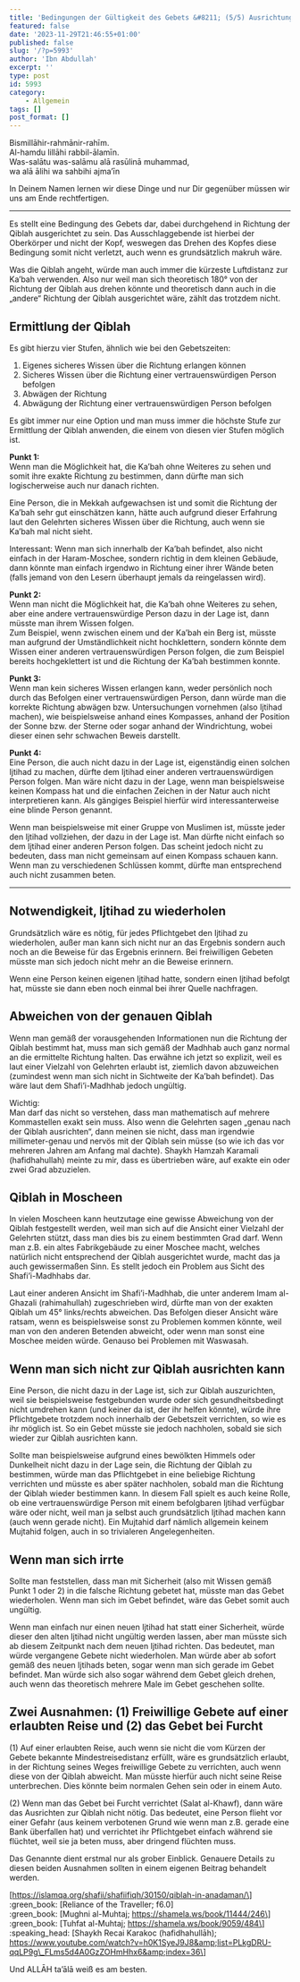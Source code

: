 ```yaml
---
title: 'Bedingungen der Gültigkeit des Gebets &#8211; (5/5) Ausrichtung zur Qiblah'
featured: false
date: '2023-11-29T21:46:55+01:00'
published: false
slug: '/?p=5993'
author: 'Ibn Abdullah'
excerpt: ''
type: post
id: 5993
category:
    - Allgemein
tags: []
post_format: []
---
```

Bismillāhir-rahmānir-rahīm.  
Al-hamdu lillāhi rabbil-ālamīn.  
Was-salātu was-salāmu alā rasūlinā muhammad,  
wa alā ālihi wa sahbihi ajma’īn

In Deinem Namen lernen wir diese Dinge und nur Dir gegenüber müssen wir uns am Ende rechtfertigen.

- - - - - -

Es stellt eine Bedingung des Gebets dar, dabei durchgehend in Richtung der Qiblah ausgerichtet zu sein. Das Ausschlaggebende ist hierbei der Oberkörper und nicht der Kopf, weswegen das Drehen des Kopfes diese Bedingung somit nicht verletzt, auch wenn es grundsätzlich makruh wäre.

Was die Qiblah angeht, würde man auch immer die kürzeste Luftdistanz zur Ka’bah verwenden. Also nur weil man sich theoretisch 180° von der Richtung der Qiblah aus drehen könnte und theoretisch dann auch in die „andere“ Richtung der Qiblah ausgerichtet wäre, zählt das trotzdem nicht.

Ermittlung der Qiblah
---------------------

Es gibt hierzu vier Stufen, ähnlich wie bei den Gebetszeiten:

1. Eigenes sicheres Wissen über die Richtung erlangen können
2. Sicheres Wissen über die Richtung einer vertrauenswürdigen Person befolgen
3. Abwägen der Richtung
4. Abwägung der Richtung einer vertrauenswürdigen Person befolgen

Es gibt immer nur eine Option und man muss immer die höchste Stufe zur Ermittlung der Qiblah anwenden, die einem von diesen vier Stufen möglich ist.

**Punkt 1:**  
Wenn man die Möglichkeit hat, die Ka’bah ohne Weiteres zu sehen und somit ihre exakte Richtung zu bestimmen, dann dürfte man sich logischerweise auch nur danach richten.

Eine Person, die in Mekkah aufgewachsen ist und somit die Richtung der Ka’bah sehr gut einschätzen kann, hätte auch aufgrund dieser Erfahrung laut den Gelehrten sicheres Wissen über die Richtung, auch wenn sie Ka’bah mal nicht sieht.

Interessant: Wenn man sich innerhalb der Ka’bah befindet, also nicht einfach in der Haram-Moschee, sondern richtig in dem kleinen Gebäude, dann könnte man einfach irgendwo in Richtung einer ihrer Wände beten (falls jemand von den Lesern überhaupt jemals da reingelassen wird).

**Punkt 2:**  
Wenn man nicht die Möglichkeit hat, die Ka’bah ohne Weiteres zu sehen, aber eine andere vertrauenswürdige Person dazu in der Lage ist, dann müsste man ihrem Wissen folgen.  
Zum Beispiel, wenn zwischen einem und der Ka’bah ein Berg ist, müsste man aufgrund der Umständlichkeit nicht hochklettern, sondern könnte dem Wissen einer anderen vertrauenswürdigen Person folgen, die zum Beispiel bereits hochgeklettert ist und die Richtung der Ka’bah bestimmen konnte.

**Punkt 3:**  
Wenn man kein sicheres Wissen erlangen kann, weder persönlich noch durch das Befolgen einer vertrauenswürdigen Person, dann würde man die korrekte Richtung abwägen bzw. Untersuchungen vornehmen (also Ijtihad machen), wie beispielsweise anhand eines Kompasses, anhand der Position der Sonne bzw. der Sterne oder sogar anhand der Windrichtung, wobei dieser einen sehr schwachen Beweis darstellt.

**Punkt 4:**  
Eine Person, die auch nicht dazu in der Lage ist, eigenständig einen solchen Ijtihad zu machen, dürfte dem Ijtihad einer anderen vertrauenswürdigen Person folgen. Man wäre nicht dazu in der Lage, wenn man beispielsweise keinen Kompass hat und die einfachen Zeichen in der Natur auch nicht interpretieren kann. Als gängiges Beispiel hierfür wird interessanterweise eine blinde Person genannt.

Wenn man beispielsweise mit einer Gruppe von Muslimen ist, müsste jeder den Ijtihad vollziehen, der dazu in der Lage ist. Man dürfte nicht einfach so dem Ijtihad einer anderen Person folgen. Das scheint jedoch nicht zu bedeuten, dass man nicht gemeinsam auf einen Kompass schauen kann. Wenn man zu verschiedenen Schlüssen kommt, dürfte man entsprechend auch nicht zusammen beten.

- - - - - -

Notwendigkeit, Ijtihad zu wiederholen
-------------------------------------

Grundsätzlich wäre es nötig, für jedes Pflichtgebet den Ijtihad zu wiederholen, außer man kann sich nicht nur an das Ergebnis sondern auch noch an die Beweise für das Ergebnis erinnern. Bei freiwilligen Gebeten müsste man sich jedoch nicht mehr an die Beweise erinnern.

Wenn eine Person keinen eigenen Ijtihad hatte, sondern einen Ijtihad befolgt hat, müsste sie dann eben noch einmal bei ihrer Quelle nachfragen.

Abweichen von der genauen Qiblah
--------------------------------

Wenn man gemäß der vorausgehenden Informationen nun die Richtung der Qiblah bestimmt hat, muss man sich gemäß der Madhhab auch ganz normal an die ermittelte Richtung halten. Das erwähne ich jetzt so explizit, weil es laut einer Vielzahl von Gelehrten erlaubt ist, ziemlich davon abzuweichen (zumindest wenn man sich nicht in Sichtweite der Ka’bah befindet). Das wäre laut dem Shafi’i-Madhhab jedoch ungültig.

Wichtig:  
Man darf das nicht so verstehen, dass man mathematisch auf mehrere Kommastellen exakt sein muss. Also wenn die Gelehrten sagen „genau nach der Qiblah ausrichten“, dann meinen sie nicht, dass man irgendwie millimeter-genau und nervös mit der Qiblah sein müsse (so wie ich das vor mehreren Jahren am Anfang mal dachte). Shaykh Hamzah Karamali (hafidhahullah) meinte zu mir, dass es übertrieben wäre, auf exakte ein oder zwei Grad abzuzielen.

Qiblah in Moscheen
------------------

In vielen Moscheen kann heutzutage eine gewisse Abweichung von der Qiblah festgestellt werden, weil man sich auf die Ansicht einer Vielzahl der Gelehrten stützt, dass man dies bis zu einem bestimmten Grad darf. Wenn man z.B. ein altes Fabrikgebäude zu einer Moschee macht, welches natürlich nicht entsprechend der Qiblah ausgerichtet wurde, macht das ja auch gewissermaßen Sinn. Es stellt jedoch ein Problem aus Sicht des Shafi’i-Madhhabs dar.

Laut einer anderen Ansicht im Shafi’i-Madhhab, die unter anderem Imam al-Ghazali (rahimahullah) zugeschrieben wird, dürfte man von der exakten Qiblah um 45° links/rechts abweichen. Das Befolgen dieser Ansicht wäre ratsam, wenn es beispielsweise sonst zu Problemen kommen könnte, weil man von den anderen Betenden abweicht, oder wenn man sonst eine Moschee meiden würde. Genauso bei Problemen mit Waswasah.

Wenn man sich nicht zur Qiblah ausrichten kann
----------------------------------------------

Eine Person, die nicht dazu in der Lage ist, sich zur Qiblah auszurichten, weil sie beispielsweise festgebunden wurde oder sich gesundheitsbedingt nicht umdrehen kann (und keiner da ist, der ihr helfen könnte), würde ihre Pflichtgebete trotzdem noch innerhalb der Gebetszeit verrichten, so wie es ihr möglich ist. So ein Gebet müsste sie jedoch nachholen, sobald sie sich wieder zur Qiblah ausrichten kann.

Sollte man beispielsweise aufgrund eines bewölkten Himmels oder Dunkelheit nicht dazu in der Lage sein, die Richtung der Qiblah zu bestimmen, würde man das Pflichtgebet in eine beliebige Richtung verrichten und müsste es aber später nachholen, sobald man die Richtung der Qiblah wieder bestimmen kann. In diesem Fall spielt es auch keine Rolle, ob eine vertrauenswürdige Person mit einem befolgbaren Ijtihad verfügbar wäre oder nicht, weil man ja selbst auch grundsätzlich Ijtihad machen kann (auch wenn gerade nicht). Ein Mujtahid darf nämlich allgemein keinem Mujtahid folgen, auch in so trivialeren Angelegenheiten.

Wenn man sich irrte
-------------------

Sollte man feststellen, dass man mit Sicherheit (also mit Wissen gemäß Punkt 1 oder 2) in die falsche Richtung gebetet hat, müsste man das Gebet wiederholen. Wenn man sich im Gebet befindet, wäre das Gebet somit auch ungültig.

Wenn man einfach nur einen neuen Ijtihad hat statt einer Sicherheit, würde dieser den alten Ijtihad nicht ungültig werden lassen, aber man müsste sich ab diesem Zeitpunkt nach dem neuen Ijtihad richten. Das bedeutet, man würde vergangene Gebete nicht wiederholen. Man würde aber ab sofort gemäß des neuen Ijtihads beten, sogar wenn man sich gerade im Gebet befindet. Man würde sich also sogar während dem Gebet gleich drehen, auch wenn das theoretisch mehrere Male im Gebet geschehen sollte.

Zwei Ausnahmen: (1) Freiwillige Gebete auf einer erlaubten Reise und (2) das Gebet bei Furcht
---------------------------------------------------------------------------------------------

(1) Auf einer erlaubten Reise, auch wenn sie nicht die vom Kürzen der Gebete bekannte Mindestreisedistanz erfüllt, wäre es grundsätzlich erlaubt, in der Richtung seines Weges freiwillige Gebete zu verrichten, auch wenn diese von der Qiblah abweicht. Man müsste hierfür auch nicht seine Reise unterbrechen. Dies könnte beim normalen Gehen sein oder in einem Auto.

(2) Wenn man das Gebet bei Furcht verrichtet (Salat al-Khawf), dann wäre das Ausrichten zur Qiblah nicht nötig. Das bedeutet, eine Person flieht vor einer Gefahr (aus keinem verbotenen Grund wie wenn man z.B. gerade eine Bank überfallen hat) und verrichtet ihr Pflichtgebet einfach während sie flüchtet, weil sie ja beten muss, aber dringend flüchten muss.

Das Genannte dient erstmal nur als grober Einblick. Genauere Details zu diesen beiden Ausnahmen sollten in einem eigenen Beitrag behandelt werden.

\[https://islamqa.org/shafii/shafiifiqh/30150/qiblah-in-anadaman/\]  
:green\_book: \[Reliance of the Traveller; f6.0\]  
:green\_book: \[Mughni al-Muhtaj; https://shamela.ws/book/11444/246\]  
:green\_book: \[Tuhfat al-Muhtaj; https://shamela.ws/book/9059/484\]  
:speaking\_head: \[Shaykh Recai Karakoc (hafidhahullāh); https://www.youtube.com/watch?v=h0K1SyeJ9J8&amp;list=PLkgDRU-qqLP9g\_FLms5d4A0GzZOHmHhx6&amp;index=36\]

Und ALLĀH ta’ālā weiß es am besten.